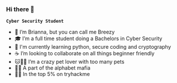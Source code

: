 ### Hi there 👋

**`Cyber Security Student`**

- 👋 I’m Brianna, but you can call me Breezy
- 🎓 I’m a full time student doing a Bachelors in Cyber Security
- 📓 I'm currently learning python, secure coding and cryptography
- ☕ I’m looking to collaborate on all things beginner friendly
- 🐱🐰🦎 I’m a crazy pet lover with too many pets
- 🏳️‍🌈 A part of the alphabet mafia
- 🐱‍💻 In the top 5% on tryhackme



<!--

**breezy-codes/breezy-codes** is a ✨ _special_ ✨ repository because its `README.md` (this file) appears on your GitHub profile.

Here are some ideas to get you started:

- 🔭 I’m currently working on ...
- 🌱 I’m currently learning ...
- 👯 I’m looking to collaborate on ...
- 🤔 I’m looking for help with ...
- 💬 Ask me about ...
- 📫 How to reach me: ...
- 😄 Pronouns: ...
- ⚡ Fun fact: ...
-->
